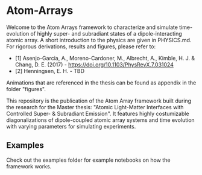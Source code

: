 # Atom-Arrays
Welcome to the Atom Arrays framework to characterize and simulate time-evolution of highly super- and subradiant states of a dipole-interacting atomic array. A short introduction to the physics are given in PHYSICS.md. For rigorous derivations, results and figures, please refer to: 

 - [1] Asenjo-Garcia, A., Moreno-Cardoner, M., Albrecht, A., Kimble, H. J. &amp; Chang, D. E. (2017) - https://doi.org/10.1103/PhysRevX.7.031024
 - [2] Henningsen, E. H. - TBD

Animations that are referenced in the thesis can be found as appendix in the folder "figures".

This repository is the publication of the Atom Array framework built during the research for the Master thesis: "Atomic Light-Matter Interfaces with Controlled Super- &amp; Subradiant Emission". It features highly costumizable diagonalizations of dipole-coupled atomic array systems and time evolution with varying parameters for simulating experiments.

## Examples

Check out the examples folder for example notebooks on how the framework works. 